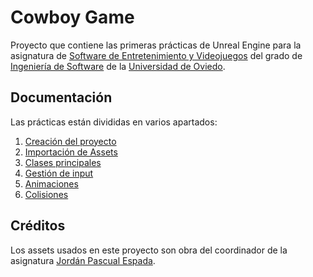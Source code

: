 # Cowboy Game

Proyecto que contiene las primeras prácticas de Unreal Engine para la asignatura de [Software de Entretenimiento y Videojuegos](https://sies.uniovi.es/ofe-pod-jsf/web/asignatura/infoAsignatura.faces) del grado de [Ingeniería de Software](https://ingenieriainformatica.uniovi.es/infoacademica/grado) de la [Universidad de Oviedo](https://www.uniovi.es/).

## Documentación

Las prácticas están divididas en varios apartados:

1. [Creación del proyecto](Docs/01_project_creation.md)
2. [Importación de Assets](Docs/02_assets_import.md)
3. [Clases principales](Docs/03_main_classes.md)
4. [Gestión de input](Docs/04_input_routing.md)
5. [Animaciones](Docs/05_animations.md)
6. [Colisiones](Docs/06_collisions.md)

## Créditos

Los assets usados en este proyecto son obra del coordinador de la asignatura [Jordán Pascual Espada](https://www.di.uniovi.es/personal/pdi/-/asset_publisher/0028/content/pdi_pascual-espada-jordan).
